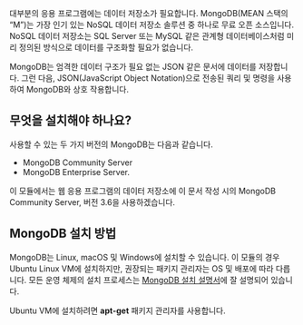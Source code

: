 대부분의 응용 프로그램에는 데이터 저장소가 필요합니다. MongoDB(MEAN 스택의 “M”)는 가장 인기 있는 NoSQL 데이터 저장소 솔루션 중 하나로 무료 오픈 소스입니다. NoSQL 데이터 저장소는 SQL Server 또는 MySQL 같은 관계형 데이터베이스처럼 미리 정의된 방식으로 데이터를 구조화할 필요가 없습니다.

MongoDB는 엄격한 데이터 구조가 필요 없는 JSON 같은 문서에 데이터를 저장합니다. 그런 다음, JSON(JavaScript Object Notation)으로 전송된 쿼리 및 명령을 사용하여 MongoDB와 상호 작용합니다.

## <a name="what-must-be-installed"></a>무엇을 설치해야 하나요?

사용할 수 있는 두 가지 버전의 MongoDB는 다음과 같습니다.

- MongoDB Community Server
- MongoDB Enterprise Server.

이 모듈에서는 웹 응용 프로그램의 데이터 저장소에 이 문서 작성 시의 MongoDB Community Server, 버전 3.6을 사용하겠습니다.

## <a name="how-to-install-mongodb"></a>MongoDB 설치 방법

MongoDB는 Linux, macOS 및 Windows에 설치할 수 있습니다. 이 모듈의 경우 Ubuntu Linux VM에 설치하지만, 권장되는 패키지 관리자는 OS 및 배포에 따라 다릅니다. 모든 운영 체제의 설치 프로세스는 [MongoDB 설치 설명서](https://docs.mongodb.com/manual/administration/install-community/)에 잘 설명되어 있습니다.

Ubuntu VM에 설치하려면 **apt-get** 패키지 관리자를 사용합니다.
